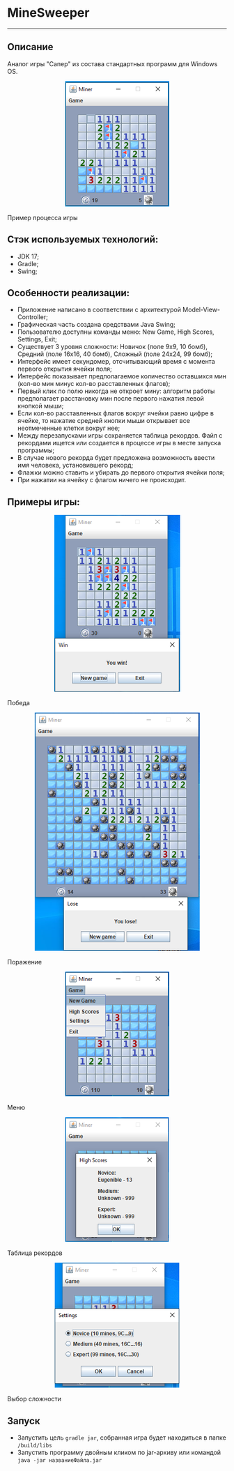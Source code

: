 # MineSweeper

<hr/>

## Описание

Аналог игры "Сапер" из состава стандартных программ для Windows OS.

<p align="center">
    <img src="materials/gameplay.PNG">
</p>

Пример процесса игры

## Стэк используемых технологий:

* JDK 17;
* Gradle;
* Swing;

## Особенности реализации:

* Приложение написано в соответствии с архитектурой Model-View-Controller;
* Графическая часть создана средствами Java Swing;
* Пользователю доступны команды меню: New Game, High Scores, Settings, Exit;
* Существует 3 уровня сложности: Новичок (поле 9х9, 10 бомб), Средний (поле 16х16, 40 бомб), Сложный (поле 24х24, 99
  бомб);
* Интерфейс имеет секундомер, отсчитывающий время с момента первого открытия ячейки поля;
* Интерфейс показывает предполагаемое количество оставшихся мин (кол-во мин минус кол-во расставленных флагов);
* Первый клик по полю никогда не откроет мину: алгоритм работы предполагает расстановку мин после первого нажатия левой
  кнопкой мыши;
* Если кол-во расставленных флагов вокруг ячейки равно цифре в ячейке, то нажатие средней кнопки мыши открывает все
  неотмеченные
  клетки вокруг нее;
* Между перезапусками игры сохраняется таблица рекордов. Файл с рекордами ищется или создается в процессе игры в месте
  запуска программы;
* В случае нового рекорда будет предложена возможность ввести имя человека, установившего рекорд;
* Флажки можно ставить и убирать до первого открытия ячейки поля;
* При нажатии на ячейку с флагом ничего не происходит.

## Примеры игры:

<p align="center">
    <img src="materials/win.PNG">
</p>
Победа

<p align="center">
    <img src="materials/lose.PNG">
</p>
Поражение

<p align="center">
    <img src="materials/menu.PNG">
</p>
Меню

<p align="center">
    <img src="materials/records.PNG">
</p>
Таблица рекордов

<p align="center">
    <img src="materials/level.PNG">
</p>
Выбор сложности

## Запуск

* Запустить цель ```gradle jar```, собранная игра будет находиться в папке ```/build/libs```
* Запустить программу двойным кликом по jar-архиву или командой ```java -jar названиеФайла.jar```